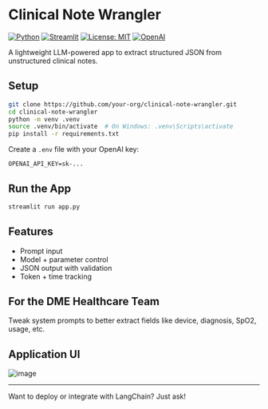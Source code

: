 # Clinical Note Wrangler

[![Python](https://img.shields.io/badge/python-3.9%2B-blue)](https://www.python.org/downloads/)
[![Streamlit](https://img.shields.io/badge/built%20with-Streamlit-ff4b4b)](https://streamlit.io/)
[![License: MIT](https://img.shields.io/badge/License-MIT-yellow.svg)](https://opensource.org/licenses/MIT)
[![OpenAI](https://img.shields.io/badge/OpenAI-GPT--4-blueviolet)](https://platform.openai.com/docs)

A lightweight LLM-powered app to extract structured JSON from unstructured clinical notes.

## Setup

```bash
git clone https://github.com/your-org/clinical-note-wrangler.git
cd clinical-note-wrangler
python -m venv .venv
source .venv/bin/activate  # On Windows: .venv\Scripts\activate
pip install -r requirements.txt
```

Create a `.env` file with your OpenAI key:

```
OPENAI_API_KEY=sk-...
```

## Run the App

```bash
streamlit run app.py
```

## Features

- Prompt input
- Model + parameter control
- JSON output with validation
- Token + time tracking

## For the DME Healthcare Team

Tweak system prompts to better extract fields like device, diagnosis, SpO2, usage, etc.

## Application UI
![image](https://github.com/user-attachments/assets/704942c5-87e5-4f1e-bcb3-caac104a8a1f)

---

Want to deploy or integrate with LangChain? Just ask!
